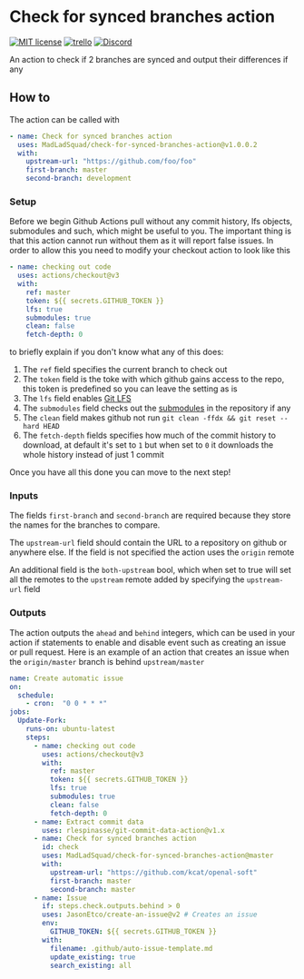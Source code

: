# Check for synced branches action
[![MIT license](https://img.shields.io/badge/License-MIT-blue.svg)](https://lbesson.mit-license.org/)
[![trello](https://img.shields.io/badge/Trello-UDE-blue])](https://trello.com/b/HmfuRY2K/untitleddesktop)
[![Discord](https://img.shields.io/discord/717037253292982315.svg?label=&logo=discord&logoColor=ffffff&color=7389D8&labelColor=6A7EC2)](https://discord.gg/4wgH8ZE)

An action to check if 2 branches are synced and output their differences if any

## How to
The action can be called with
```yaml
- name: Check for synced branches action
  uses: MadLadSquad/check-for-synced-branches-action@v1.0.0.2
  with:
    upstream-url: "https://github.com/foo/foo"
    first-branch: master
    second-branch: development
```

### Setup
Before we begin Github Actions pull without any commit history, lfs objects, submodules and such, which might be useful to you. The important thing is that this action cannot run without them as it will report false issues. In order to allow this you need to modify your checkout action to look like this
```yaml
- name: checking out code
  uses: actions/checkout@v3
  with:
    ref: master
    token: ${{ secrets.GITHUB_TOKEN }}
    lfs: true
    submodules: true
    clean: false
    fetch-depth: 0
```
to briefly explain if you don't know what any of this does:
1. The `ref` field specifies the current branch to check out
1. The `token` field is the toke with which github gains access to the repo, this token is predefined so you can leave the setting as is
1. The `lfs` field enables [Git LFS](https://git-lfs.github.com/)
1. The `submodules` field checks out the [submodules](https://git-scm.com/book/en/v2/Git-Tools-Submodules) in the repository if any
1. The `clean` field makes github not run `git clean -ffdx && git reset --hard HEAD`
1. The `fetch-depth` fields specifies how much of the commit history to download, at default it's set to `1` but when set to `0` it downloads the whole history instead of just 1 commit

Once you have all this done you can move to the next step!

### Inputs
The fields `first-branch` and `second-branch` are required because they store the names for the branches to compare.

The `upstream-url` field should contain the URL to a repository on github or anywhere else. If the field is not specified the action uses the `origin` remote

An additional field is the `both-upstream` bool, which when set to true will set all the remotes to the `upstream` remote added by specifying the `upstream-url` field

### Outputs
The action outputs the `ahead` and `behind` integers, which can be used in your action if statements to enable and disable event such as creating an issue or pull request. Here is an example of an action that creates an issue when the `origin/master` branch is behind `upstream/master`
```yaml
name: Create automatic issue
on:
  schedule:
    - cron:  "0 0 * * *"
jobs:
  Update-Fork:
    runs-on: ubuntu-latest
    steps:
      - name: checking out code
        uses: actions/checkout@v3
        with:
          ref: master
          token: ${{ secrets.GITHUB_TOKEN }}
          lfs: true
          submodules: true
          clean: false
          fetch-depth: 0
      - name: Extract commit data
        uses: rlespinasse/git-commit-data-action@v1.x
      - name: Check for synced branches action
        id: check
        uses: MadLadSquad/check-for-synced-branches-action@master
        with:
          upstream-url: "https://github.com/kcat/openal-soft"
          first-branch: master
          second-branch: master
      - name: Issue
        if: steps.check.outputs.behind > 0
        uses: JasonEtco/create-an-issue@v2 # Creates an issue
        env:
          GITHUB_TOKEN: ${{ secrets.GITHUB_TOKEN }}
        with:
          filename: .github/auto-issue-template.md
          update_existing: true
          search_existing: all
```

